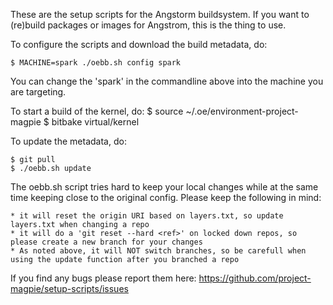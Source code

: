 These are the setup scripts for the Angstorm buildsystem. If you want to (re)build packages or images for Angstrom, this is the thing to use.

To configure the scripts and download the build metadata, do:

	$ MACHINE=spark ./oebb.sh config spark

You can change the 'spark' in the commandline above into the machine you are targeting.

To start a build of the kernel, do:
        $ source ~/.oe/environment-project-magpie
	$ bitbake virtual/kernel


To update the metadata, do:

	$ git pull
	$ ./oebb.sh update

The oebb.sh script tries hard to keep your local changes while at the same time keeping close to the original config. Please keep the following in mind:

	* it will reset the origin URI based on layers.txt, so update layers.txt when changing a repo
	* it will do a 'git reset --hard <ref>' on locked down repos, so please create a new branch for your changes
	* As noted above, it will NOT switch branches, so be carefull when using the update function after you branched a repo

If you find any bugs please report them here: https://github.com/project-magpie/setup-scripts/issues 
